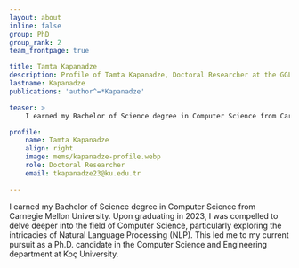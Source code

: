 ```yaml
---
layout: about
inline: false
group: PhD
group_rank: 2
team_frontpage: true

title: Tamta Kapanadze
description: Profile of Tamta Kapanadze, Doctoral Researcher at the GGLab.
lastname: Kapanadze
publications: 'author^=*Kapanadze'

teaser: >
    I earned my Bachelor of Science degree in Computer Science from Carnegie Mellon University and am a first-year Ph.D. student in Computer Science and Engineering at Koç University.

profile:
    name: Tamta Kapanadze
    align: right
    image: mems/kapanadze-profile.webp
    role: Doctoral Researcher
    email: tkapanadze23@ku.edu.tr

---
```

I earned my Bachelor of Science degree in Computer Science from Carnegie Mellon University. Upon graduating in 2023, I was compelled to delve deeper into the field of Computer Science, particularly exploring the intricacies of Natural Language Processing (NLP). This led me to my current pursuit as a Ph.D. candidate in the Computer Science and Engineering department at Koç University.